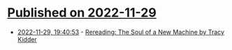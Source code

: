 # [Published on 2022-11-29](index.md)

* [2022-11-29, 19:40:53](https://news.ycombinator.com/item?id=33792217) - [Rereading: The Soul of a New Machine by Tracy Kidder](https://auxiliarymemory.com/2017/01/06/rereading-the-soul-of-a-new-machine-by-tracy-kidder/)
